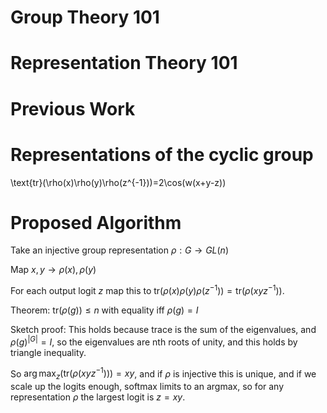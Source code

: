 # Group Theory 101

# Representation Theory 101

# Previous Work

# Representations of the cyclic group


\text{tr}(\rho(x)\rho(y)\rho(z^{-1}))=2\cos(w(x+y-z))


# Proposed Algorithm

Take an injective group representation $\rho : G \to GL(n)$


Map $x, y \to \rho(x), \rho(y)$

  

For each output logit $z$ map this to $\text{tr}(\rho(x)\rho(y)\rho(z^{-1})) = \text{tr}(\rho(xyz^{-1}))$.

  

Theorem: $\text{tr}(\rho(g))\leq n$ with equality iff $\rho(g)=I$ 

Sketch proof: This holds because trace is the sum of the eigenvalues, and $\rho(g)^{|G|}=I$, so the eigenvalues are nth roots of unity, and this holds by triangle inequality.

  

So $\arg \max_z(\text{tr}(\rho(xyz^{-1}))) = xy$, and if $\rho$ is injective this is unique, and if we scale up the logits enough, softmax limits to an argmax, so for any representation $\rho$ the largest logit is $z = xy$.